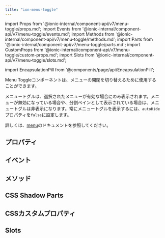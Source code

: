 ```yaml
---
title: "ion-menu-toggle"
---
```

import Props from '@ionic-internal/component-api/v7/menu-toggle/props.md';
import Events from '@ionic-internal/component-api/v7/menu-toggle/events.md';
import Methods from '@ionic-internal/component-api/v7/menu-toggle/methods.md';
import Parts from '@ionic-internal/component-api/v7/menu-toggle/parts.md';
import CustomProps from '@ionic-internal/component-api/v7/menu-toggle/custom-props.md';
import Slots from '@ionic-internal/component-api/v7/menu-toggle/slots.md';

<head>
  <title>ion-menu-toggle | MenuToggle Component to Open/Close Active Menus</title>
  <meta name="description" content="MenuToggleコンポーネントは、メニューの開閉を切り替えるために使用します。デフォルトでは、選択されたメニューがアクティブなときにのみ表示されます。使用方法についてもっと読む。" />
</head>

import EncapsulationPill from '@components/page/api/EncapsulationPill';

<EncapsulationPill type="shadow" />


Menu Toggleコンポーネントは、メニューの開閉を切り替えるために使用することができます。

メニュートグルは、選択されたメニューが有効な場合にのみ表示されます。メニューが無効になっている場合や、分割ペインとして表示されている場合は、メニュートグルは非表示になります。常にメニュートグルを表示するには、`autoHide`プロパティを`false`に設定します。

詳しくは、[menu](./menu#menu-toggle)のドキュメントを参照してください。


## プロパティ
<Props />

## イベント
<Events />

## メソッド
<Methods />

## CSS Shadow Parts
<Parts />

## CSSカスタムプロパティ
<CustomProps />

## Slots
<Slots />
